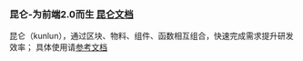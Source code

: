 ### 昆仑-为前端2.0而生 [昆仑文档](https://luchaoqun125.github.io/kunlun-doc)
  
  昆仑（kunlun），通过区块、物料、组件、函数相互组合，快速完成需求提升研发效率；
  具体使用请[参考文档](https://luchaoqun125.github.io/kunlun-doc)